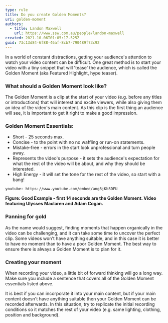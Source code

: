 ```yaml
---
type: rule
title: Do you create Golden Moments?
uri: golden-moment
authors:
  - title: Landon Maxwell
    url: https://www.ssw.com.au/people/landon-maxwell
created: 2021-10-06T01:05:17.525Z
guid: 73c13d84-6f88-46af-8cb7-790489f73c92
---
```

In a world of constant distractions, getting your audience's attention to watch your video content can be difficult. 
One great method is to start your video with a tiny snippet that will 'tease' the audience, which is called the Golden Moment (aka Featured Highlight, hype teaser).

<!--endintro-->

### What should a Golden Moment look like?
The Golden Moment is a clip at the start of your video (e.g. before any titles or introductions) that will interest and excite viewers, while also giving them an idea of the video's main content.
As this clip is the first thing an audience will see, it is important to get it right to make a good impression. 

### Golden Moment Essentials:
* Short - 25 seconds max.
* Concise - to the point with no no waffling or run-on statements.
* Mistake-free - errors in the start look unprofessional and turn people away.
* Represents the video's purpose - it sets the audience's expectation for what the rest of the video will be about, and why they should be interested.
* High Energy - it will set the tone for the rest of the video, so start with a bang!

`youtube: https://www.youtube.com/embed/ang3jKb3DFU`

**Figure: Good Example - first 14 seconds are the Golden Moment. Video featuring Ulysses Maclaren and Adam Cogan.**

### Panning for gold
As the name would suggest, finding moments that happen organically in the video can be challenging, and it can take some time to uncover the perfect clip.
Some videos won't have anything suitable, and in this case it is better to have no moment than to have a poor Golden Moment.
The best way to ensure there is always a Golden Moment is to plan for it.

### Creating your moment
When recording your video, a little bit of forward thinking will go a long way. 
Make sure you include a sentence that covers all of the Golden Moment essentials listed above.

It is best if you can incorporate it into your main content, but if your main content doesn't have anything suitable then your Golden Moment can be recorded afterwards. In this situation, try to replicate the initial recording conditions so it matches the rest of your video (e.g. same lighting, clothing, position and background).

